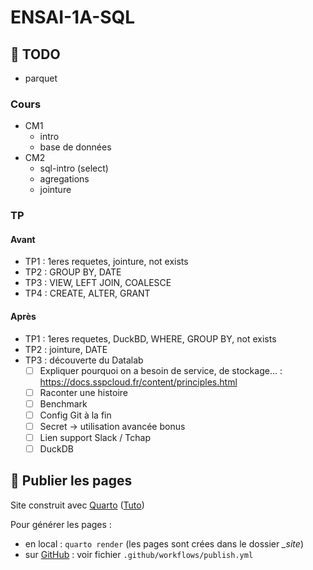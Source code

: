 # ENSAI-1A-SQL

## :construction: TODO

- parquet

### Cours

- CM1
  - intro
  - base de données
- CM2
  - sql-intro (select)
  - agregations
  - jointure

### TP

#### Avant

- TP1 : 1eres requetes, jointure, not exists
- TP2 : GROUP BY, DATE
- TP3 : VIEW, LEFT JOIN, COALESCE
- TP4 : CREATE, ALTER, GRANT

#### Après

- TP1 : 1eres requetes, DuckBD, WHERE, GROUP BY, not exists
- TP2 : jointure, DATE
- TP3 : découverte du Datalab
  - [ ] Expliquer pourquoi on a besoin de service, de stockage... : https://docs.sspcloud.fr/content/principles.html
  - [ ] Raconter une histoire
  - [ ] Benchmark
  - [ ] Config Git à la fin
  - [ ] Secret -> utilisation avancée bonus
  - [ ] Lien support Slack / Tchap
  - [ ] DuckDB

## :rocket: Publier les pages

Site construit avec [Quarto](https://quarto.org/) ([Tuto](https://ludo2ne.github.io/Quarto-tuto/))

Pour générer les pages :

- en local : `quarto render` (les pages sont crées dans le dossier *_site*)
- sur [GitHub](https://ludo2ne.github.io/ENSAI-1A-SQL) : voir fichier `.github/workflows/publish.yml`
